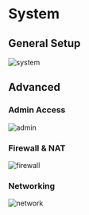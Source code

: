 # System

## General Setup
![system](/assets/images/system.png)

## Advanced

### Admin Access
![admin](/assets/images/system_advanced_admin.png)

### Firewall & NAT
![firewall](/assets/images/system_advanced_firewall.png)

### Networking
![network](/assets/images/system_advanced_network.png)